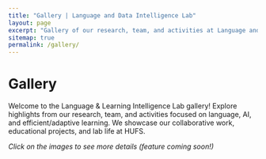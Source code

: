 ```yaml
---
title: "Gallery | Language and Data Intelligence Lab"
layout: page
excerpt: "Gallery of our research, team, and activities at Language and Data Intelligence Lab."
sitemap: true
permalink: /gallery/
---
```


# Gallery

Welcome to the Language & Learning Intelligence Lab gallery! Explore highlights from our research, team, and activities focused on language, AI, and efficient/adaptive learning. We showcase our collaborative work, educational projects, and lab life at HUFS.


*Click on the images to see more details (feature coming soon!)*
